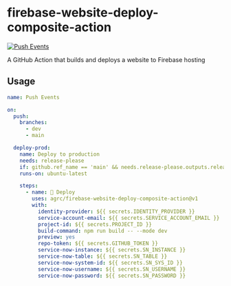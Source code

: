 # firebase-website-deploy-composite-action

[![Push Events](https://github.com/agrc/firebase-website-deploy-composite-action/actions/workflows/push.yml/badge.svg)](https://github.com/agrc/firebase-website-deploy-composite-action/actions/workflows/push.yml)

A GitHub Action that builds and deploys a website to Firebase hosting

## Usage

```yml
name: Push Events

on:
  push:
    branches:
      - dev
      - main

  deploy-prod:
    name: Deploy to production
    needs: release-please
    if: github.ref_name == 'main' && needs.release-please.outputs.release_created
    runs-on: ubuntu-latest

    steps:
      - name: 🚀 Deploy
        uses: agrc/firebase-website-deploy-composite-action@v1
        with:
          identity-provider: ${{ secrets.IDENTITY_PROVIDER }}
          service-account-email: ${{ secrets.SERVICE_ACCOUNT_EMAIL }}
          project-id: ${{ secrets.PROJECT_ID }}
          build-command: npm run build -- --mode dev
          preview: yes
          repo-token: ${{ secrets.GITHUB_TOKEN }}
          service-now-instance: ${{ secrets.SN_INSTANCE }}
          service-now-table: ${{ secrets.SN_TABLE }}
          service-now-system-id: ${{ secrets.SN_SYS_ID }}
          service-now-username: ${{ secrets.SN_USERNAME }}
          service-now-password: ${{ secrets.SN_PASSWORD }}
```
